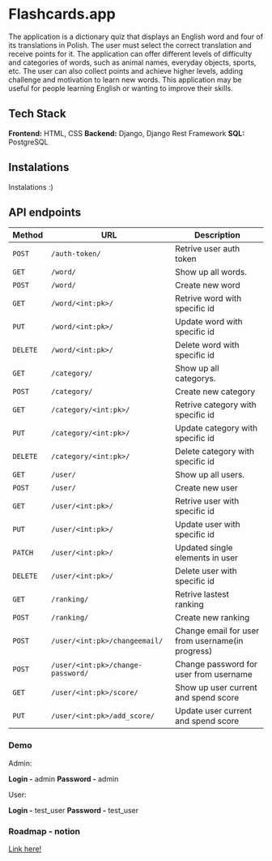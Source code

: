 # Flashcards.app

The application is a dictionary quiz that displays an English word and four of its translations in Polish. The user must select the correct translation and receive points for it. The application can offer different levels of difficulty and categories of words, such as animal names, everyday objects, sports, etc. The user can also collect points and achieve higher levels, adding challenge and motivation to learn new words. This application may be useful for people learning English or wanting to improve their skills.

## Tech Stack

**Frontend:** HTML, CSS
**Backend:** Django, Django Rest Framework
**SQL:** PostgreSQL

## Instalations

Instalations :)

## API endpoints

| Method   | URL                               | Description                                      |
| -------- | --------------------------------- | ------------------------------------------------ |
| `POST`   | `/auth-token/`                    | Retrive user auth token                          |
| `GET`    | `/word/`                          | Show up all words.                               |
| `POST`   | `/word/`                          | Create new word                                  |
| `GET`    | `/word/<int:pk>/`                 | Retrive word with specific id                    |
| `PUT`    | `/word/<int:pk>/`                 | Update word with specific id                     |
| `DELETE` | `/word/<int:pk>/`                 | Delete word with specific id                     |
| `GET`    | `/category/`                      | Show up all categorys.                           |
| `POST`   | `/category/`                      | Create new category                              |
| `GET`    | `/category/<int:pk>/`             | Retrive category with specific id                |
| `PUT`    | `/category/<int:pk>/`             | Update category with specific id                 |
| `DELETE` | `/category/<int:pk>/`             | Delete category with specific id                 |
| `GET`    | `/user/`                          | Show up all users.                               |
| `POST`   | `/user/`                          | Create new user                                  |
| `GET`    | `/user/<int:pk>/`                 | Retrive user with specific id                    |
| `PUT`    | `/user/<int:pk>/`                 | Update user with specific id                     |
| `PATCH`  | `/user/<int:pk>/`                 | Updated single elements in user                  |
| `DELETE` | `/user/<int:pk>/`                 | Delete user with specific id                     |
| `GET`    | `/ranking/`                       | Retrive lastest ranking                          |
| `POST`   | `/ranking/`                       | Create new ranking                               |
| `POST`   | `/user/<int:pk>/changeemail/`     | Change email for user from username(in progress) |
| `POST`   | `/user/<int:pk>/change-password/` | Change password for user from username           |
| `GET`    | `/user/<int:pk>/score/`           | Show up user current and spend score             |
| `PUT`    | `/user/<int:pk>/add_score/`       | Update user current and spend score              |

### Demo

Admin:

**Login -** admin
**Password -** admin

User:

**Login -** test_user
**Password -** test_user

### Roadmap - notion

[Link here!](https://cat-ghoul-4e1.notion.site/cd52bb7c4c4940cd986431ec0ef96d3c?v=666e1a7f9f91412894a9b2d9b247ffd8)
